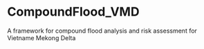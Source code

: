 # CompoundFlood_VMD
A framework for compound flood analysis and risk assessment for Vietname Mekong Delta
